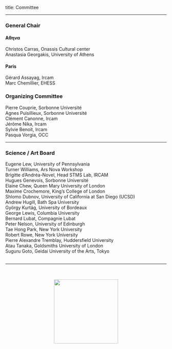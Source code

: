 title: Committee

---

###  General Chair

#### &Alpha;&theta;&eta;&nu;&alpha;
Christos Carras, Onassis Cultural center  
Anastasia Georgakis, University of Athens  

#### Paris
Gérard Assayag, Ircam  
Marc Chemillier, EHESS  


### Organizing Committee

Pierre Couprie, Sorbonne Université  
Agnes Puisillieux, Sorbonne Université  
Clément Canonne, Ircam  
Jérôme Nika, Ircam  
Sylvie Benoit, Ircam  
Pasqua Vorgia, OCC  
 
---

### Science / Art  Board

Eugene Lew, University of Pennsylvania  
Turner Williams, Ars Nova Workshop  
Brigitte d’Andréa-Novel, Head STMS Lab, IRCAM  
Hugues Genevois, Sorbonne Université  
Elaine Chew, Queen Mary University of London  
Maxime Crochemore, King’s College of London  
Shlomo Dubnov, University of California at San Diego (UCSD)  
Andrew Hugill, Bath Spa University  
György Kurtág, University of Bordeaux   
George Lewis, Columbia University   
Bernard Lubat, Compagnie Lubat    
Peter Nelson, University of Edinburgh    
Tae Hong Park, New York University    
Robert Rowe, New York University    
Pierre Alexandre Tremblay, Huddersfield University    
Atau Tanaka, Goldsmiths University of London  
Suguru Goto, Geidai University of the Arts, Tokyo  
<br>

---

<p align="center">
   <br><br>
   <img src="../images/IKPoster_frag9.png" width="200">
   <br><br>
</p>
